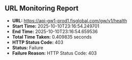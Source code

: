 ## URL Monitoring Report

- **URL:** https://api-gw1-prod1.fisglobal.com/gw/v1/health
- **Start Time:** 2025-10-10T23:16:54.249701
- **End Time:** 2025-10-10T23:16:54.659536
- **Total Time Taken:** 0.409835 seconds
- **HTTP Status Code:** 403
- **Status:** Failure
- **Failure Reason:** HTTP Status Code: 403
